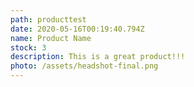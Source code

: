 ```yaml
---
path: producttest
date: 2020-05-16T00:19:40.794Z
name: Product Name
stock: 3
description: This is a great product!!!
photo: /assets/headshot-final.png
---
```


